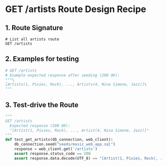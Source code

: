 # GET /artists Route Design Recipe

## 1. Route Signature

```
# List all artists route
GET /artists
```

## 2. Examples for testing

```python
# GET /artists
# Example expected response after seeding (200 OK):
"""\
[Artists(1, Pixies, Rock), ..., Artists(4, Nina Simone, Jazz)]\
"""
```

## 3. Test-drive the Route

```python
"""
GET /artists
  Expected response (200 OK):
  "[Artist(1, Pixies, Rock), ..., Artist(4, Nina Simone, Jazz)]"
"""
def test_get_artists(db_connection, web_client):
    db_connection.seed("seeds/music_web_app.sql")
    response = web_client.get('/artists')
    assert response.status_code == 200
    assert response.data.decode(UTF_8) == "[Artist(1, Pixies, Rock), ..., Artist(4, Nina Simone, Jazz)]"

```
